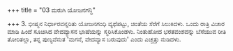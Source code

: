 +++
title = "03 ಮರುಗಿ ಯೋಜನಗನ್ಧಿ"

+++
3. ಭೀಷ್ಮನ ನಿರ್ಧಾರವನ್ನರಿತು ಯೋಜನಗಂಧಿ ವ್ಯಥೆಪಟ್ಟು, ಚಿಂತೆಯ ಸೆರೆಗೆ ಸಿಲುಕಿದಳು. ಒಂದು ರಾತ್ರಿ ವಿಚಾರ ಮಾಡಿ ಹಿಂದೆ ಸೂಚಿಸಿದ ವೇದವ್ಯಾಸನ ಭಾಷೆಯನ್ನು ಸ್ಮರಿಸಿಕೊಂಡಳು. ನಿಂತುಹೋದ ಭರತವಂಶವನ್ನು ಬೆಸೆಯುವ ರೀತಿ ತೋರಿತಲ್ಲಾ, ತನ್ನ ಪುಣ್ಯವೆನುತ 'ಮಗನೆ, ವೇದವ್ಯಾಸ ಬರುವುದು' ಎಂದು ಎಚ್ಚತ್ತು ನುಡಿದಳು.
